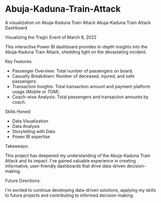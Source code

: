 # Abuja-Kaduna-Train-Attack
A visualization on Abuja-Kaduna Train Attack 
Abuja-Kaduna Train Attack Dashboard

Visualizing the Tragic Event of March 8, 2022

This interactive Power BI dashboard provides in-depth insights into the Abuja-Kaduna Train Attack, shedding light on the devastating incident.

Key Features:

- Passenger Overview: Total number of passengers on board.
-  Casualty Breakdown: Number of deceased, injured, and safe passengers.
- Transaction Insights: Total transaction amount and payment platform usage (Mobile or TOM).
- Coach-wise Analysis: Total passengers and transaction amounts by coach.

Skills Honed:

- Data Visualization
- Data Analysis
- Storytelling with Data
- Power BI expertise

Takeaways:

This project has deepened my understanding of the Abuja-Kaduna Train Attack and its impact. I've gained valuable experience in creating informative, user-friendly dashboards that drive data-driven decision-making.

Future Directions:

I'm excited to continue developing data-driven solutions, applying my skills to future projects and contributing to informed decision-making.
